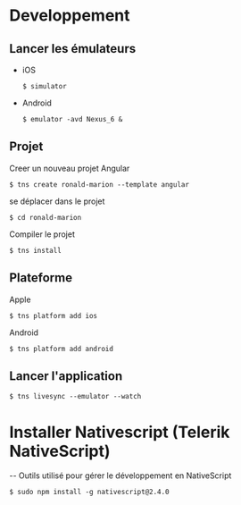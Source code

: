 # Developpement

## Lancer les émulateurs

  * iOS  
      ```
      $ simulator
      ```
  * Android  
      ```
      $ emulator -avd Nexus_6 &
      ```


## Projet

Creer un nouveau projet Angular
```
$ tns create ronald-marion --template angular
```

se déplacer dans le projet
```
$ cd ronald-marion
```

Compiler le projet
```
$ tns install
```

## Plateforme

Apple
```
$ tns platform add ios
```

Android
```
$ tns platform add android
```

## Lancer l'application
```
$ tns livesync --emulator --watch
```


# Installer Nativescript (Telerik NativeScript)


-- Outils utilisé pour gérer le développement en NativeScript

```
$ sudo npm install -g nativescript@2.4.0
```
